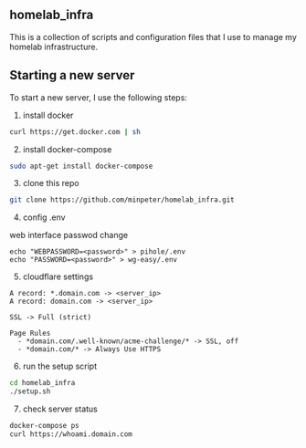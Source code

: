 ## homelab_infra

This is a collection of scripts and configuration files that I use to manage my homelab infrastructure.

## Starting a new server

To start a new server, I use the following steps:

1. install docker

```sh
curl https://get.docker.com | sh
```

2. install docker-compose

```sh
sudo apt-get install docker-compose
```

3. clone this repo

```sh
git clone https://github.com/minpeter/homelab_infra.git
```

4. config .env

web interface passwod change

```
echo "WEBPASSWORD=<password>" > pihole/.env
echo "PASSWORD=<password>" > wg-easy/.env
```

5. cloudflare settings

```
A record: *.domain.com -> <server_ip>
A record: domain.com -> <server_ip>

SSL -> Full (strict)

Page Rules
  - *domain.com/.well-known/acme-challenge/* -> SSL, off
  - *domain.com/* -> Always Use HTTPS
```

6. run the setup script

```sh
cd homelab_infra
./setup.sh
```

7. check server status

```sh
docker-compose ps
curl https://whoami.domain.com
```
